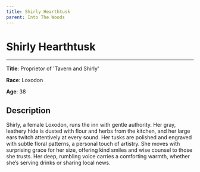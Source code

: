 ```yaml
---
title: Shirly Hearthtusk
parent: Into The Woods
---
```


# Shirly Hearthtusk

<!-- <img src="Marrek_Drosven.jpg" alt="Marrek Drosven" width="300"/> -->

---

**Title**: Proprietor of 'Tavern and Shirly'

**Race**: Loxodon

**Age**: 38

## Description

Shirly, a female Loxodon, runs the inn with gentle authority. Her gray, leathery hide is dusted with flour and herbs from the kitchen, and her large ears twitch attentively at every sound. Her tusks are polished and engraved with subtle floral patterns, a personal touch of artistry. She moves with surprising grace for her size, offering kind smiles and wise counsel to those she trusts. Her deep, rumbling voice carries a comforting warmth, whether she’s serving drinks or sharing local news.